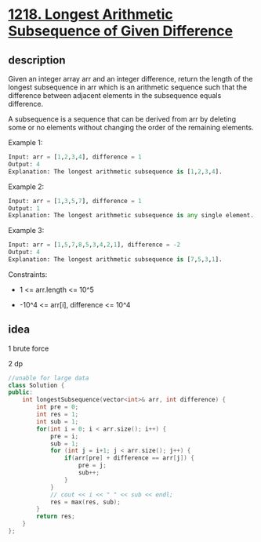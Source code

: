 # [1218. Longest Arithmetic Subsequence of Given Difference](https://leetcode.com/problems/longest-arithmetic-subsequence-of-given-difference/)

## description

Given an integer array arr and an integer difference, return the length of the longest subsequence in arr which is an arithmetic sequence such that the difference between adjacent elements in the subsequence equals difference.

A subsequence is a sequence that can be derived from arr by deleting some or no elements without changing the order of the remaining elements.

Example 1:

```python
Input: arr = [1,2,3,4], difference = 1
Output: 4
Explanation: The longest arithmetic subsequence is [1,2,3,4].
```

Example 2:

```python
Input: arr = [1,3,5,7], difference = 1
Output: 1
Explanation: The longest arithmetic subsequence is any single element.
```

Example 3:

```python
Input: arr = [1,5,7,8,5,3,4,2,1], difference = -2
Output: 4
Explanation: The longest arithmetic subsequence is [7,5,3,1].
```

Constraints:


- 1 <= arr.length <= 10^5



- -10^4 <= arr[i], difference <= 10^4


## idea

1 brute force

2 dp

``` cpp
//unable for large data
class Solution {
public:
    int longestSubsequence(vector<int>& arr, int difference) {
        int pre = 0;
        int res = 1;
        int sub = 1;
        for(int i = 0; i < arr.size(); i++) {
            pre = i;
            sub = 1;
            for (int j = i+1; j < arr.size(); j++) {
                if(arr[pre] + difference == arr[j]) {
                    pre = j;
                    sub++;
                }
            }
            // cout << i << " " << sub << endl;
            res = max(res, sub);
        }
        return res;
    }
};
```